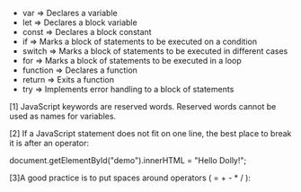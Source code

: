 * var =>	Declares a variable
* let =>	Declares a block variable
* const =>	Declares a block constant
* if =>	Marks a block of statements to be executed on a condition
* switch =>	Marks a block of statements to be executed in different cases
* for =>	Marks a block of statements to be executed in a loop
* function =>	Declares a function
* return =>	Exits a function
* try	=> Implements error handling to a block of statements

[1] JavaScript keywords are reserved words. Reserved words cannot be used as
    names for variables.

[2] If a JavaScript statement does not fit on one line, the best place to break 
    it is after an operator:

document.getElementById("demo").innerHTML =
"Hello Dolly!";

[3]A good practice is to put spaces around operators ( = + - * / ):
